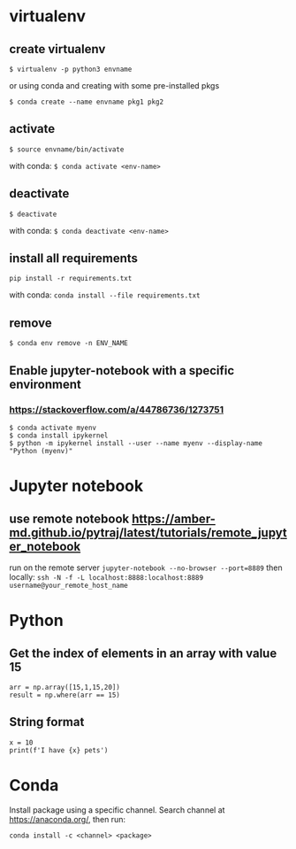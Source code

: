 # virtualenv 

## create virtualenv
`$ virtualenv -p python3 envname`

or using conda and creating with some pre-installed pkgs

`$ conda create --name envname pkg1 pkg2 `

## activate
`$ source envname/bin/activate`

with conda:
`$ conda activate <env-name>`

## deactivate
`$ deactivate`

with conda:
`$ conda deactivate <env-name>`

## install all requirements
`pip install -r requirements.txt`

with conda:
`conda install --file requirements.txt`

## remove

`$ conda env remove -n ENV_NAME`

## Enable jupyter-notebook with a specific environment 
### https://stackoverflow.com/a/44786736/1273751

    $ conda activate myenv
    $ conda install ipykernel
    $ python -m ipykernel install --user --name myenv --display-name "Python (myenv)"

# Jupyter notebook

## use remote notebook https://amber-md.github.io/pytraj/latest/tutorials/remote_jupyter_notebook

run on the remote server
`jupyter-notebook --no-browser --port=8889`
then locally:
`ssh -N -f -L localhost:8888:localhost:8889 username@your_remote_host_name`

# Python

## Get the index of elements in an array with value 15

    arr = np.array([15,1,15,20])
    result = np.where(arr == 15)

## String format

    x = 10
    print(f'I have {x} pets')

# Conda

Install package using a specific channel. Search channel at https://anaconda.org/, then run:

`conda install -c <channel> <package>`
